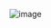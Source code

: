 ![image](https://user-images.githubusercontent.com/84760072/220567559-22411e45-99b7-4fd6-a740-f4dcf29fa377.png)
